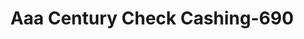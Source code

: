 ---
f_zip-code: 91362
f_state-code: CA
title: Aaa Century Check Cashing-690
f_phone: 805-494-4060
f_city-only: Thousand Oaks
f_address: 1883 E Thousand Oaks Blvd Thousand Oaks
f_location-unique-id: '690'
slug: aaa-century-check-cashing-690
updated-on: '2024-05-30T13:46:58.046Z'
created-on: '2024-05-30T13:36:59.803Z'
published-on: '2024-05-30T13:54:32.469Z'
f_city-state: cms/city/thousand-oaks-ca.md
f_company: cms/company/aaa-century-check-cashing.md
f_state: cms/state/california.md
layout: '[payday-loan].html'
tags: payday-loan
---